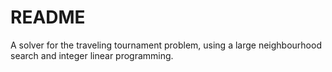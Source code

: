 # README #

A solver for the traveling tournament problem, using a large neighbourhood search and integer linear programming.